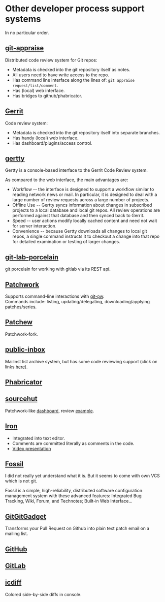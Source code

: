 # Other developer process support systems

In no particular order.

## [git-appraise](https://github.com/google/git-appraise)

Distributed code review system for Git repos:

* Metadata is checked into the git repository itself as notes.
* All users need to have write access to the repo.
* Has command line interface along the lines of: `git appraise request/list/comment`.
* Has (local) web interface.
* Has bridges to github/phabricator.

## [Gerrit](https://www.gerritcodereview.com)

Code review system:

* Metadata is checked into the git repository itself into separate branches.
* Has handy (local) web interface.
* Has dashboard/plugins/access control.

## [gertty](https://opendev.org/ttygroup/gertty)

Gertty is a console-based interface to the Gerrit Code Review system.

As compared to the web interface, the main advantages are:

* Workflow -- the interface is designed to support a workflow similar to reading network news or mail. In particular, it is designed to deal with a large number of review requests across a large number of projects.
* Offline Use -- Gertty syncs information about changes in subscribed projects to a local database and local git repos. All review operations are performed against that database and then synced back to Gerrit.
* Speed -- user actions modify locally cached content and need not wait for server interaction.
* Convenience -- because Gertty downloads all changes to local git repos, a single command instructs it to checkout a change into that repo for detailed examination or testing of larger changes.

## [git-lab-porcelain](https://gitlab.com/nhorman/git-lab-porcelain)

git porcelain for working with gitlab via its REST api.

## [Patchwork](https://patchwork.ozlabs.org/project/netdev/list/)

Supports command-line interactions with [git-pw](https://patchwork.readthedocs.io/projects/git-pw/en/latest/usage/).\
Commands include: listing, updating/delegating, downloading/applying patches/series. 

## [Patchew](https://patchew.org/QEMU/)

Patchwork-fork.

## [public-inbox](https://public-inbox.org/README)

Mailinst list archive system, but has some code reviewing support
(click on links [here](https://public-inbox.org/git/20160711210243.GA1604@whir/)). 

## [Phabricator](https://www.phacility.com/phabricator/)

## [sourcehut](https://sourcehut.org/)

Patchwork-like [dashboard](https://lists.sr.ht/~sircmpwn/sr.ht-dev),
review [example](https://lists.sr.ht/~sircmpwn/ctools/patches/8134).

## [Iron](https://blog.janestreet.com/putting-the-i-back-in-ide-towards-a-github-explorer/)

* Integrated into text editor.
* Comments are committed literally as comments in the code.
* [Video presentation](https://blog.janestreet.com/jane-street-tech-talk-how-jane-street-does-code-review/)

## [Fossil](https://www.fossil-scm.org/home/doc/trunk/www/index.wiki)

I did not really yet understand what it is. But it seems to come with own VCS which is not git.

Fossil is a simple, high-reliability, distributed software configuration management system with these advanced features: 
Integrated Bug Tracking, Wiki, Forum, and Technotes; Built-in Web Interface...

## [GitGitGadget](https://gitgitgadget.github.io/)

Transforms your Pull Request on Github into plain text patch email on a mailing list.

## [GitHub](https://github.com/)

## [GitLab](https://about.gitlab.com/)

## [icdiff](https://www.jefftk.com/icdiff)

Colored side-by-side diffs in console.
